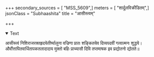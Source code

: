 +++
secondary_sources = [ "MSS_5609",]
meters = [ "शार्दूलविक्रीडितम्",]
jsonClass = "Subhaashita"
title = "आसीस्त्वम्"

+++

<details open><summary>Text</summary>

आसीस्त्वं निशिराजरक्तहृदयेतीर्ष्यालुना वज्रिणा प्रातः शङ्कितयेव दिव्यपदवीं गत्वात्मनः शुद्धये।  
और्वोत्तापितवार्धितापकतलादादाय मुक्तो बहिः प्राच्यासौ दिवि तप्तमाषक इव प्रद्योतनो द्योतते॥
</details>
